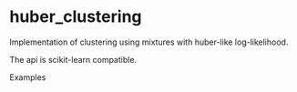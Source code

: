# huber_clustering

Implementation of clustering using mixtures with huber-like log-likelihood.

The api is scikit-learn compatible.

Examples
